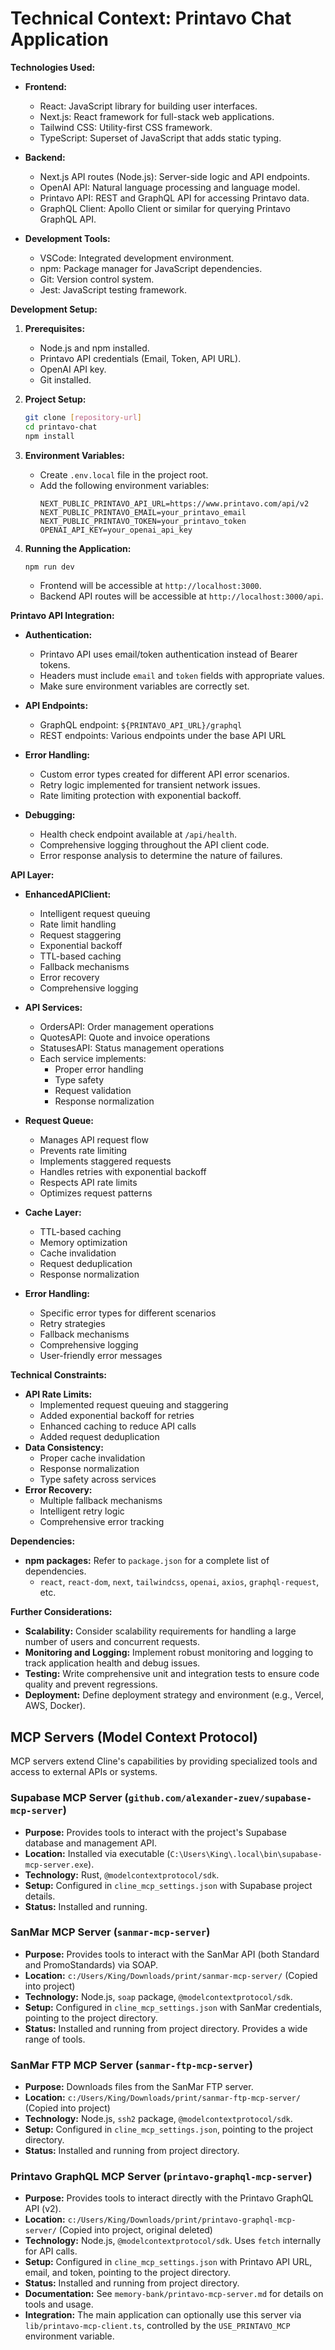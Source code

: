 # Technical Context: Printavo Chat Application

**Technologies Used:**

-   **Frontend:**
    -   React: JavaScript library for building user interfaces.
    -   Next.js: React framework for full-stack web applications.
    -   Tailwind CSS: Utility-first CSS framework.
    -   TypeScript: Superset of JavaScript that adds static typing.

-   **Backend:**
    -   Next.js API routes (Node.js): Server-side logic and API endpoints.
    -   OpenAI API: Natural language processing and language model.
    -   Printavo API: REST and GraphQL API for accessing Printavo data.
    -   GraphQL Client: Apollo Client or similar for querying Printavo GraphQL API.

-   **Development Tools:**
    -   VSCode: Integrated development environment.
    -   npm: Package manager for JavaScript dependencies.
    -   Git: Version control system.
    -   Jest: JavaScript testing framework.

**Development Setup:**

1.  **Prerequisites:**
    -   Node.js and npm installed.
    -   Printavo API credentials (Email, Token, API URL).
    -   OpenAI API key.
    -   Git installed.

2.  **Project Setup:**
    ```bash
    git clone [repository-url]
    cd printavo-chat
    npm install
    ```

3.  **Environment Variables:**
    -   Create `.env.local` file in the project root.
    -   Add the following environment variables:
        ```
        NEXT_PUBLIC_PRINTAVO_API_URL=https://www.printavo.com/api/v2
        NEXT_PUBLIC_PRINTAVO_EMAIL=your_printavo_email
        NEXT_PUBLIC_PRINTAVO_TOKEN=your_printavo_token
        OPENAI_API_KEY=your_openai_api_key
        ```

4.  **Running the Application:**
    ```bash
    npm run dev
    ```
    -   Frontend will be accessible at `http://localhost:3000`.
    -   Backend API routes will be accessible at `http://localhost:3000/api`.

**Printavo API Integration:**

-   **Authentication:**
    -   Printavo API uses email/token authentication instead of Bearer tokens.
    -   Headers must include `email` and `token` fields with appropriate values.
    -   Make sure environment variables are correctly set.

-   **API Endpoints:**
    -   GraphQL endpoint: `${PRINTAVO_API_URL}/graphql`
    -   REST endpoints: Various endpoints under the base API URL

-   **Error Handling:**
    -   Custom error types created for different API error scenarios.
    -   Retry logic implemented for transient network issues.
    -   Rate limiting protection with exponential backoff.

-   **Debugging:**
    -   Health check endpoint available at `/api/health`.
    -   Comprehensive logging throughout the API client code.
    -   Error response analysis to determine the nature of failures.

**API Layer:**
- **EnhancedAPIClient:**
  - Intelligent request queuing
  - Rate limit handling
  - Request staggering
  - Exponential backoff
  - TTL-based caching
  - Fallback mechanisms
  - Error recovery
  - Comprehensive logging

- **API Services:**
  - OrdersAPI: Order management operations
  - QuotesAPI: Quote and invoice operations
  - StatusesAPI: Status management operations
  - Each service implements:
    - Proper error handling
    - Type safety
    - Request validation
    - Response normalization

- **Request Queue:**
  - Manages API request flow
  - Prevents rate limiting
  - Implements staggered requests
  - Handles retries with exponential backoff
  - Respects API rate limits
  - Optimizes request patterns

- **Cache Layer:**
  - TTL-based caching
  - Memory optimization
  - Cache invalidation
  - Request deduplication
  - Response normalization

- **Error Handling:**
  - Specific error types for different scenarios
  - Retry strategies
  - Fallback mechanisms
  - Comprehensive logging
  - User-friendly error messages

**Technical Constraints:**
- **API Rate Limits:**
  - Implemented request queuing and staggering
  - Added exponential backoff for retries
  - Enhanced caching to reduce API calls
  - Added request deduplication
- **Data Consistency:**
  - Proper cache invalidation
  - Response normalization
  - Type safety across services
- **Error Recovery:**
  - Multiple fallback mechanisms
  - Intelligent retry logic
  - Comprehensive error tracking

**Dependencies:**

-   **npm packages:** Refer to `package.json` for a complete list of dependencies.
    -   `react`, `react-dom`, `next`, `tailwindcss`, `openai`, `axios`, `graphql-request`, etc.

**Further Considerations:**

-   **Scalability:** Consider scalability requirements for handling a large number of users and concurrent requests.
-   **Monitoring and Logging:** Implement robust monitoring and logging to track application health and debug issues.
-   **Testing:** Write comprehensive unit and integration tests to ensure code quality and prevent regressions.
-   **Deployment:** Define deployment strategy and environment (e.g., Vercel, AWS, Docker).

## MCP Servers (Model Context Protocol)

MCP servers extend Cline's capabilities by providing specialized tools and access to external APIs or systems.

### Supabase MCP Server (`github.com/alexander-zuev/supabase-mcp-server`)
- **Purpose:** Provides tools to interact with the project's Supabase database and management API.
- **Location:** Installed via executable (`C:\Users\King\.local\bin\supabase-mcp-server.exe`).
- **Technology:** Rust, `@modelcontextprotocol/sdk`.
- **Setup:** Configured in `cline_mcp_settings.json` with Supabase project details.
- **Status:** Installed and running.

### SanMar MCP Server (`sanmar-mcp-server`)
- **Purpose:** Provides tools to interact with the SanMar API (both Standard and PromoStandards) via SOAP.
- **Location:** `c:/Users/King/Downloads/print/sanmar-mcp-server/` (Copied into project)
- **Technology:** Node.js, `soap` package, `@modelcontextprotocol/sdk`.
- **Setup:** Configured in `cline_mcp_settings.json` with SanMar credentials, pointing to the project directory.
- **Status:** Installed and running from project directory. Provides a wide range of tools.

### SanMar FTP MCP Server (`sanmar-ftp-mcp-server`)
- **Purpose:** Downloads files from the SanMar FTP server.
- **Location:** `c:/Users/King/Downloads/print/sanmar-ftp-mcp-server/` (Copied into project)
- **Technology:** Node.js, `ssh2` package, `@modelcontextprotocol/sdk`.
- **Setup:** Configured in `cline_mcp_settings.json`, pointing to the project directory.
- **Status:** Installed and running from project directory.

### Printavo GraphQL MCP Server (`printavo-graphql-mcp-server`)
- **Purpose:** Provides tools to interact directly with the Printavo GraphQL API (v2).
- **Location:** `c:/Users/King/Downloads/print/printavo-graphql-mcp-server/` (Copied into project, original deleted)
- **Technology:** Node.js, `@modelcontextprotocol/sdk`. Uses `fetch` internally for API calls.
- **Setup:** Configured in `cline_mcp_settings.json` with Printavo API URL, email, and token, pointing to the project directory.
- **Status:** Installed and running from project directory.
- **Documentation:** See `memory-bank/printavo-mcp-server.md` for details on tools and usage.
- **Integration:** The main application can optionally use this server via `lib/printavo-mcp-client.ts`, controlled by the `USE_PRINTAVO_MCP` environment variable.

